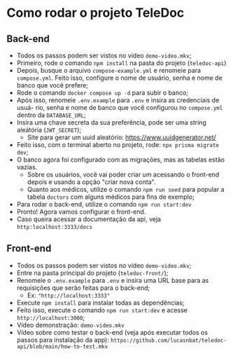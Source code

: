 # Como rodar o projeto TeleDoc

## Back-end

* Todos os passos podem ser vistos no vídeo `demo-video.mkv`;
* Primeiro, rode o comando `npm install` na pasta do projeto (`teledoc-api`)
* Depois, busque o arquivo `compose-example.yml` e renomeie para `compose.yml`.
  Feito isso, configure o nome de usuário, senha e nome de banco que você prefere;
* Rode o comando `docker compose up -d` para subir o banco;
* Após isso, renomeie `.env.example` para `.env` e insira as credenciais de usuá-
  rio, senha e nome de banco que você configurou no `compose.yml` dentro da 
  `DATABASE_URL`;
* Insira uma chave secreta da sua preferência, pode ser uma string aleátória 
  (`JWT_SECRET`);
  * Site para gerar um uuid aleatório: https://www.uuidgenerator.net/ 
* Feito isso, com o terminal aberto no projeto, rode: `npx prisma migrate dev`;
* O banco agora foi configurado com as migrações, mas as tabelas estão vazias.
  * Sobre os usuários, você vai poder criar um acessando o front-end depois e 
    usando a opção "criar nova conta".
  * Quanto aos médicos, utilize o comando `npm run seed` para popular a tabela
    `doctors` com alguns médicos para fins de exemplo;
* Para rodar o back-end, utilize o comando `npm run start:dev`
* Pronto! Agora vamos configurar o front-end. 
* Caso queira acessar a documentação da api, veja `http:localhost:3333/docs`

## Front-end

* Todos os passos podem ser vistos no vídeo `demo-video.mkv`;
* Entre na pasta principal do projeto (`teledoc-front/`);
* Renomeie o `.env.example` para `.env` e insira uma URL base para as requisições
  que serão feitas para o back-end;
  * Ex: `"http://localhost:3333"` 
* Execute `npm install` para instalar todas as dependências;
* Feito isso, execute o comando `npm run start:dev` e acesse `http://localhost:3000`;
* Vídeo demonstração: `demo-video.mkv`
* Vídeo sobre como testar o back-end (veja após executar todos os passos para 
  instalação da app): `https://github.com/lucasnbat/teledoc-api/blob/main/how-to-test.mkv`